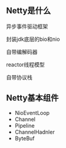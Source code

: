 ## Netty是什么

异步事件驱动框架

封装jdk底层的bio和nio

自带编解码器

reactor线程模型

自带协议栈

## Netty基本组件
- NioEventLoop
- Channel
- Pipeline
- ChannelHadnler
- ByteBuf